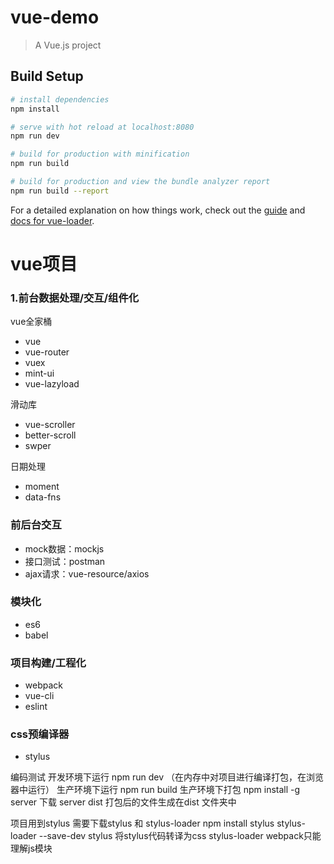 # vue-demo

> A Vue.js project

## Build Setup

``` bash
# install dependencies
npm install

# serve with hot reload at localhost:8080
npm run dev

# build for production with minification
npm run build

# build for production and view the bundle analyzer report
npm run build --report
```

For a detailed explanation on how things work, check out the [guide](http://vuejs-templates.github.io/webpack/) and [docs for vue-loader](http://vuejs.github.io/vue-loader).

# vue项目

### 1.前台数据处理/交互/组件化

vue全家桶
- vue
- vue-router
- vuex
- mint-ui
- vue-lazyload

滑动库
- vue-scroller
- better-scroll
- swper

日期处理
- moment
- data-fns

### 前后台交互
- mock数据：mockjs
- 接口测试：postman
- ajax请求：vue-resource/axios

### 模块化
- es6
- babel

### 项目构建/工程化
- webpack
- vue-cli
- eslint

### css预编译器
- stylus


编码测试 
开发环境下运行  npm run dev  （在内存中对项目进行编译打包，在浏览器中运行）
生产环境下运行 
npm run build 生产环境下打包
npm install -g server 下载
server dist 打包后的文件生成在dist 文件夹中

项目用到stylus  需要下载stylus 和 stylus-loader    npm install stylus stylus-loader --save-dev
stylus 将stylus代码转译为css
stylus-loader webpack只能理解js模块